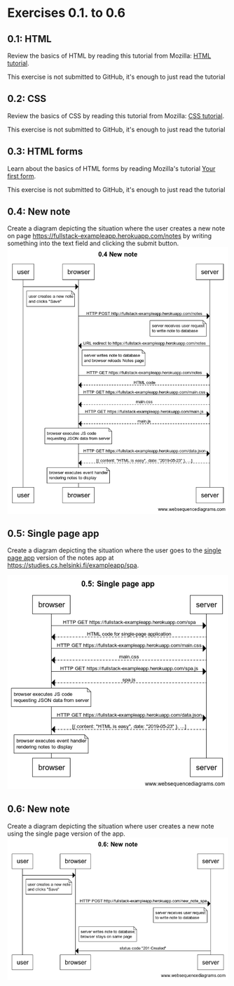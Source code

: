 # Exercises 0.1. to 0.6

## 0.1: HTML

Review the basics of HTML by reading this tutorial from Mozilla: [HTML tutorial](https://developer.mozilla.org/en-US/docs/Learn/Getting_started_with_the_web/HTML_basics).

This exercise is not submitted to GitHub, it's enough to just read the tutorial

## 0.2: CSS

Review the basics of CSS by reading this tutorial from Mozilla: [CSS tutorial](https://developer.mozilla.org/en-US/docs/Learn/Getting_started_with_the_web/CSS_basics).

This exercise is not submitted to GitHub, it's enough to just read the tutorial

## 0.3: HTML forms

Learn about the basics of HTML forms by reading Mozilla's tutorial [Your first form](https://developer.mozilla.org/en-US/docs/Learn/Forms/Your_first_form).

This exercise is not submitted to GitHub, it's enough to just read the tutorial

## 0.4: New note

Create a diagram depicting the situation where the user creates a new note on page https://fullstack-exampleapp.herokuapp.com/notes by writing something into the text field and clicking the submit button.
![New note process](exercise-0.4.png)

## 0.5: Single page app

Create a diagram depicting the situation where the user goes to the [single page app](https://fullstackopen.com/en/part0/fundamentals_of_web_apps#single-page-app) version of the notes app at https://studies.cs.helsinki.fi/exampleapp/spa.

![Single page app load process](exercise-0.5.png)

## 0.6: New note

Create a diagram depicting the situation where user creates a new note using the single page version of the app.
![Single page all new note process](exercise-0.6.png)
